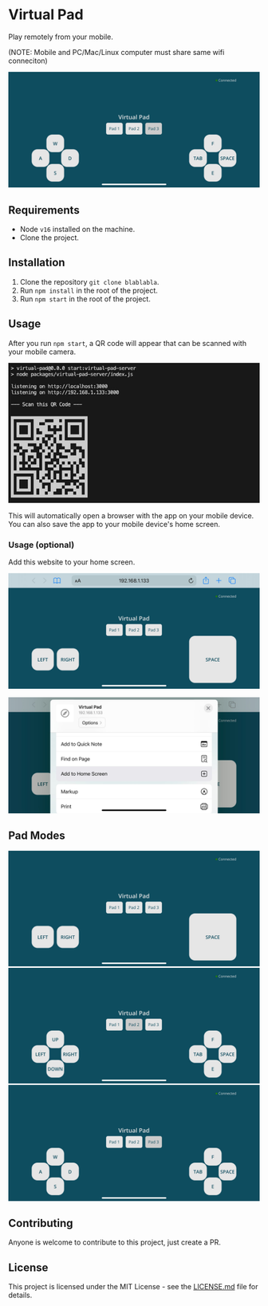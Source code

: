 # Virtual Pad

Play remotely from your mobile.

(NOTE: Mobile and PC/Mac/Linux computer must share same wifi conneciton)

![Pad 3](/docs/images/5.jpg)

## Requirements

- Node `v16` installed on the machine.
- Clone the project.

## Installation

1. Clone the repository `git clone blablabla`.
2. Run `npm install` in the root of the project.
3. Run `npm start` in the root of the project.

## Usage

After you run `npm start`, a QR code will appear that can be scanned with your mobile camera.

![QR Code](/docs/images/qr_code.jpg)

This will automatically open a browser with the app on your mobile device.  
You can also save the app to your mobile device's home screen.

### Usage (optional)

Add this website to your home screen.

![Step 1](/docs/images/1.jpg)

![Step 3](/docs/images/2.jpg)

## Pad Modes

![Step 3](/docs/images/3.jpg)
![Step 4](/docs/images/4.jpg)
![Step 5](/docs/images/5.jpg)

## Contributing

Anyone is welcome to contribute to this project, just create a PR.

## License

This project is licensed under the MIT License - see the [LICENSE.md](LICENSE.md) file for details.
